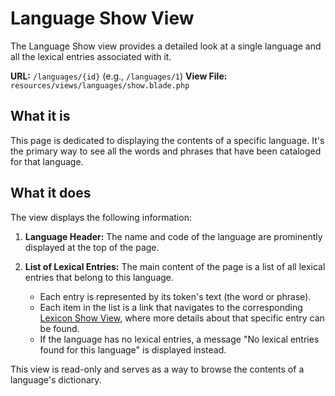 # Language Show View

The Language Show view provides a detailed look at a single language and all the lexical entries associated with it.

**URL:** `/languages/{id}` (e.g., `/languages/1`)
**View File:** `resources/views/languages/show.blade.php`

## What it is

This page is dedicated to displaying the contents of a specific language. It's the primary way to see all the words and phrases that have been cataloged for that language.

## What it does

The view displays the following information:

1.  **Language Header:**
    The name and code of the language are prominently displayed at the top of the page.

2.  **List of Lexical Entries:**
    The main content of the page is a list of all lexical entries that belong to this language.
    -   Each entry is represented by its token's text (the word or phrase).
    -   Each item in the list is a link that navigates to the corresponding [Lexicon Show View](../lexicon/show.md), where more details about that specific entry can be found.
    -   If the language has no lexical entries, a message "No lexical entries found for this language" is displayed instead.

This view is read-only and serves as a way to browse the contents of a language's dictionary.
